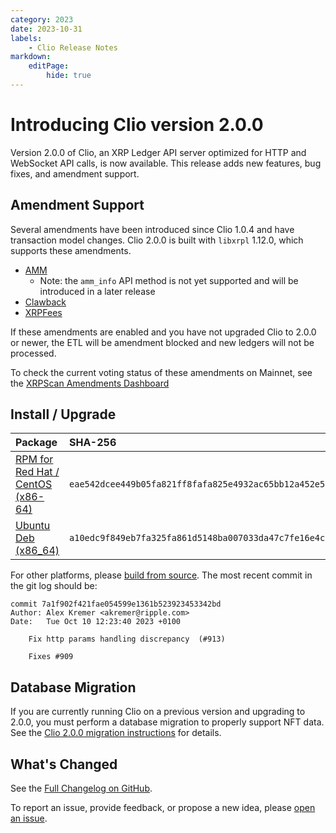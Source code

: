 ```yaml
---
category: 2023
date: 2023-10-31
labels:
    - Clio Release Notes
markdown:
    editPage:
        hide: true
---
```

# Introducing Clio version 2.0.0

Version 2.0.0 of Clio, an XRP Ledger API server optimized for HTTP and WebSocket API calls, is now available. This release adds new features, bug fixes, and amendment support.

## Amendment Support

Several amendments have been introduced since Clio 1.0.4 and have transaction model changes.  Clio 2.0.0 is built with `libxrpl` 1.12.0, which supports these amendments.

* [AMM](https://xrpl.org/known-amendments.html#amm)
    * Note: the `amm_info` API method is not yet supported and will be introduced in a later release
* [Clawback](https://xrpl.org/known-amendments.html#clawback)
* [XRPFees](https://xrpl.org/known-amendments.html#xrpfees)

If these amendments are enabled and you have not upgraded Clio to 2.0.0 or newer, the ETL will be amendment blocked and new ledgers will not be processed.

To check the current voting status of these amendments on Mainnet, see the [XRPScan Amendments Dashboard](https://xrpscan.com/amendments)


## Install / Upgrade

| Package | SHA-256 |
|:--------|:--------|
| [RPM for Red Hat / CentOS (x86-64)](https://github.com/XRPLF/clio/releases/download/2.0.0/clio-2.0.0-1.el7.x86_64.rpm) | `eae542dcee449b05fa821ff8fafa825e4932ac65bb12a452e578117a04c61466` |
| [Ubuntu Deb (x86_64)](https://github.com/XRPLF/clio/releases/download/2.0.0/clio_2.0.0-1_amd64.deb) | `a10edc9f849eb7fa325fa861d5148ba007033da47c7fe16e4c8c50c01ab17422` |

For other platforms, please [build from source](https://github.com/XRPLF/clio/releases/tag/2.0.0). The most recent commit in the git log should be:

```text
commit 7a1f902f421fae054599e1361b523923453342bd
Author: Alex Kremer <akremer@ripple.com>
Date:   Tue Oct 10 12:23:40 2023 +0100

    Fix http params handling discrepancy  (#913)

    Fixes #909
```

## Database Migration
If you are currently running Clio on a previous version and upgrading to 2.0.0, you must perform a database migration to properly support NFT data.  See the [Clio 2.0.0 migration instructions](https://github.com/XRPLF/clio/tree/clio_migrator%402.0.0) for details.

## What's Changed

See the [Full Changelog on GitHub](https://github.com/XRPLF/clio/compare/1.0.4...2.0.0).

To report an issue, provide feedback, or propose a new idea, please [open an issue](https://github.com/XRPLF/clio/issues).
